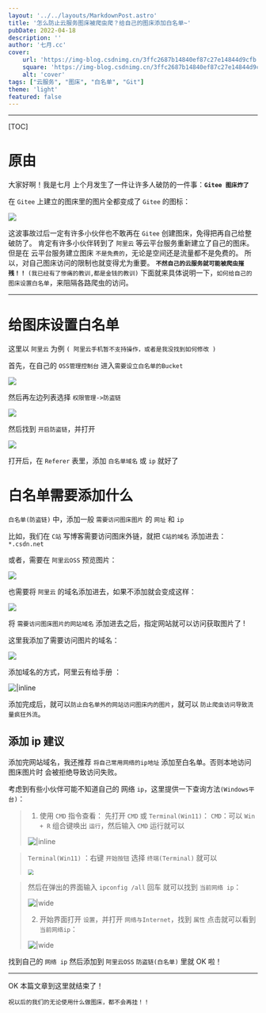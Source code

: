 ```yaml
---
layout: '../../layouts/MarkdownPost.astro'
title: '怎么防止云服务图床被爬虫爬？给自己的图床添加白名单~'
pubDate: 2022-04-18
description: ''
author: '七月.cc'
cover:
    url: 'https://img-blog.csdnimg.cn/3ffc2687b14840ef87c27e14844d9cfb.png?x-oss-process=image/watermark,type_d3F5LXplbmhlaQ,shadow_50,text_Q1NETiBA5LiD5pyISnVseS4=,size_20,color_FFFFFF,t_70,g_se,x_16'
    square: 'https://img-blog.csdnimg.cn/3ffc2687b14840ef87c27e14844d9cfb.png?x-oss-process=image/watermark,type_d3F5LXplbmhlaQ,shadow_50,text_Q1NETiBA5LiD5pyISnVseS4=,size_20,color_FFFFFF,t_70,g_se,x_16'
    alt: 'cover'
tags: ["云服务", "图床", "白名单", "Git"]
theme: 'light'
featured: false
---
```


---

[TOC]

# 原由

大家好啊！我是七月
上个月发生了一件让许多人破防的一件事：**`Gitee 图床炸了`**

在 `Gitee` 上建立的图床里的图片全都变成了 `Gitee` 的图标：

![](https://img-blog.csdnimg.cn/3ffc2687b14840ef87c27e14844d9cfb.png?x-oss-process=image/watermark,type_d3F5LXplbmhlaQ,shadow_50,text_Q1NETiBA5LiD5pyISnVseS4=,size_20,color_FFFFFF,t_70,g_se,x_16)


这波事故过后一定有许多小伙伴也不敢再在 `Gitee` 创建图床，免得把再自己给整破防了。
肯定有许多小伙伴转到了 `阿里云` 等云平台服务重新建立了自己的图床。
但是在 云平台服务建立图床 `不是免费的`，无论是空间还是流量都不是免费的。
所以，对自己图床访问的限制也就变得尤为重要。
 **`不然自己的云服务就可能被爬虫摧残！！`** `(我已经有了惨痛的教训,都是金钱的教训)`
下面就来具体说明一下，`如何给自己的图床设置白名单`，来阻隔各路爬虫的访问。

---

 # 给图床设置白名单
 这里以 `阿里云` 为例 `( 阿里云手机暂不支持操作，或者是我没找到如何修改 )`

首先，在自己的 `OSS管理控制台` 进入`需要设立白名单的Bucket`

![](https://dxyt-july-image.oss-cn-beijing.aliyuncs.com/CSDN/OSS_1.png)

然后再左边列表选择 `权限管理->防盗链`

![](https://dxyt-july-image.oss-cn-beijing.aliyuncs.com/CSDN/OSS_2.png)

然后找到 `开启防盗链`，并打开

![](https://dxyt-july-image.oss-cn-beijing.aliyuncs.com/CSDN/OSS_3.png)


打开后，在 `Referer` 表里，添加 `白名单域名` 或 `ip`  就好了

# 白名单需要添加什么
`白名单(防盗链)` 中，添加一般 `需要访问图床图片` 的 `网址` 和 `ip`

比如，我们在 `C站` 写博客需要访问图床外链，就把 `C站的域名` 添加进去：`*.csdn.net`

或者，需要在 `阿里云OSS` 预览图片：

![](https://dxyt-july-image.oss-cn-beijing.aliyuncs.com/CSDN/cover_OSS.png)

也需要将 `阿里云` 的域名添加进去，如果不添加就会变成这样：

![](https://dxyt-july-image.oss-cn-beijing.aliyuncs.com/CSDN/cover_OSS_2.png)

将 `需要访问图床图片的网站域名` 添加进去之后，指定网站就可以访问获取图片了 !

这里我添加了需要访问图片的域名：

![](https://dxyt-july-image.oss-cn-beijing.aliyuncs.com/CSDN/Referer_yuming.png)

添加域名的方式，阿里云有给手册 ：

![|inline](https://dxyt-july-image.oss-cn-beijing.aliyuncs.com/CSDN/For_star.png)


添加完成后，就可以`防止白名单外的网站访问图床内的图片`，就可以 `防止爬虫访问导致流量疯狂外流`。

## 添加 ip 建议
添加完网站域名，我还推荐 `将自己常用网络的ip地址` 添加至白名单。否则本地访问 图床图片时 会被拒绝导致访问失败。

考虑到有些小伙伴可能不知道自己的 网络 `ip`，这里提供一下查询方法`(Windows平台)`：
> 1. 使用 `CMD` 指令查看：
>  先打开 `CMD` 或 `Terminal(Win11)`：
>     `CMD`：可以 `Win + R` 组合键唤出  `运行`，然后输入 `CMD` 运行就可以
>   
>   ![ |inline](https://dxyt-july-image.oss-cn-beijing.aliyuncs.com/CSDN/run_CMD.png)

>  `Terminal(Win11)` ：右键 `开始按钮` 选择 `终端(Terminal)` 就可以 
>
>  <img src="https://dxyt-july-image.oss-cn-beijing.aliyuncs.com/CSDN/run_Terminal.png" style="zoom:67%;" />

>  然后在弹出的界面输入 `ipconfig /all` 回车
>  就可以找到 `当前网络 ip`：
>
>  ![ |wide](https://dxyt-july-image.oss-cn-beijing.aliyuncs.com/CSDN/now_ip_adress.png)
>
>  2. 开始界面打开 `设置`，并打开 `网络与Internet`，找到 `属性` 点击就可以看到 `当前网络ip`：
>
>    ![ |wide](https://dxyt-july-image.oss-cn-beijing.aliyuncs.com/CSDN/now_ip_adress2.png)

找到自己的 `网络 ip` 然后添加到 `阿里云OSS` `防盗链(白名单)` 里就 OK 啦！ 

---

OK 本篇文章到这里就结束了！

`祝以后的我们的无论使用什么做图床，都不会再挂！！`


